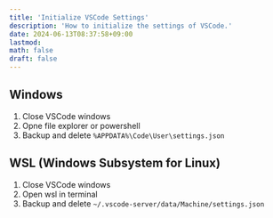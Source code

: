```yaml
---
title: 'Initialize VSCode Settings'
description: 'How to initialize the settings of VSCode.'
date: 2024-06-13T08:37:58+09:00
lastmod: 
math: false
draft: false
---
```


## Windows

1. Close VSCode windows
2. Opne file explorer or powershell
2. Backup and delete ``%APPDATA%\Code\User\settings.json``

## WSL (Windows Subsystem for Linux)

1. Close VSCode windows
2. Open wsl in terminal
3. Backup and delete ``~/.vscode-server/data/Machine/settings.json``
